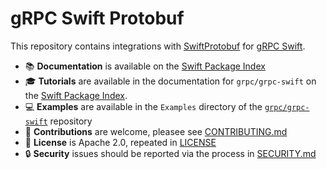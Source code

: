 # gRPC Swift Protobuf

This repository contains integrations with [SwiftProtobuf][gh-swift-protobuf]
for [gRPC Swift][gh-grpc-swift-protobuf].

- 📚 **Documentation** is available on the [Swift Package Index][spi-grpc-swift-protobuf]
- 🎓 **Tutorials** are available in the documentation for `grpc/grpc-swift` on
  the [Swift Package Index][spi-grpc-swift].
- 💻 **Examples** are available in the `Examples` directory of the
  [`grpc/grpc-swift`](https://github.com/grpc/grpc-swift) repository
- 🚀 **Contributions** are welcome, pleasee see [CONTRIBUTING.md](CONTRIBUTING.md)
- 🪪 **License** is Apache 2.0, repeated in [LICENSE](License)
- 🔒 **Security** issues should be reported via the process in [SECURITY.md](SECURITY.md)

[gh-swift-protobuf]: https://github.com/apple/swift-protobuf
[gh-grpc-swift-protobuf]: https://github.com/grpc/grpc-swift-protobuf
[spi-grpc-swift]: https://swiftpackageindex.com/grpc/grpc-swift/documentation
[spi-grpc-swift-protobuf]: https://swiftpackageindex.com/grpc/grpc-swift-protobuf/documentation
